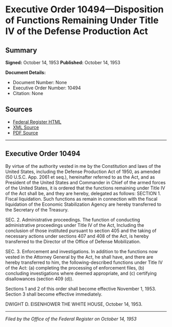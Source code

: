 # Executive Order 10494—Disposition of Functions Remaining Under Title IV of the Defense Production Act

## Summary

**Signed:** October 14, 1953
**Published:** October 14, 1953

**Document Details:**
- Document Number: None
- Executive Order Number: 10494
- Citation: None

## Sources
- [Federal Register HTML](https://www.presidency.ucsb.edu/documents/executive-order-10494-disposition-functions-remaining-under-title-iv-the-defense)
- [XML Source](None)
- [PDF Source](None)

---

## Executive Order 10494

By virtue of the authority vested in me by the Constitution and laws of the United States, including the Defense Production Act of 1950, as amended (50 U.S.C. App. 2061 et seq.), hereinafter referred to as the Act, and as President of the United States and Commander in Chief of the armed forces of the United States, it is ordered that the functions remaining under Title IV of the Act shall be, and they are hereby, delegated as follows:
SECTION 1. Fiscal liquidation. Such functions as remain in connection with the fiscal liquidation of the Economic Stabilization Agency are hereby transferred to the Secretary of the Treasury.

SEC. 2. Administrative proceedings. The function of conducting administrative proceedings under Title IV of the Act, Including the conclusion of those instituted pursuant to section 405 and the taking of necessary actions under sections 407 and 408 of the Act, is hereby transferred to the Director of the Office of Defense Mobilization.

SEC. 3. Enforcement and investigations. In addition to the functions now vested in the Attorney General by the Act, he shall have, and there are hereby transferred to him, the following-described functions under Title IV of the Act: (a) completing the processing of enforcement files, (b) concluding investigations where deemed appropriate, and (c) certifying disallowances (section 409 (d)).

Sections 1 and 2 of this order shall become effective November 1, 1953. Section 3 shall become effective immediately.

DWIGHT D. EISENHOWER
THE WHITE HOUSE,
October 14, 1953.

---

*Filed by the Office of the Federal Register on October 14, 1953*
